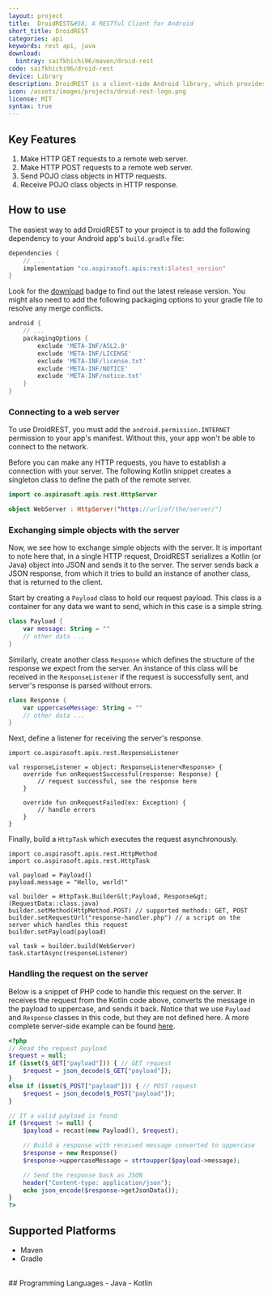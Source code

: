 ```yaml
---
layout: project
title:  DroidREST&#58; A RESTful Client for Android
short_title: DroidREST
categories: api
keywords: rest api, java
download:
  bintray: saifkhichi96/maven/droid-rest
code: saifkhichi96/droid-rest
device: Library
description: DroidREST is a client-side Android library, which provides a RESTful interface for Android applications to exchange POJO objects with a remote server.
icon: /assets/images/projects/droid-rest-logo.png
license: MIT
syntax: true
---
```


## Key Features
1. Make HTTP GET requests to a remote web server.
2. Make HTTP POST requests to a remote web server.
3. Send POJO class objects in HTTP requests.
4. Receive POJO class objects in HTTP response.

## How to use
The easiest way to add DroidREST to your project is to add the following dependency to your Android app's `build.gradle` file:
```groovy
dependencies {
    // ...
    implementation "co.aspirasoft.apis:rest:$latest_version"
}
```
Look for the [download](#download) badge to find out the latest release version. You might also need to add the following packaging options to your gradle file to resolve any merge conflicts.
```groovy
android {
    // ...
    packagingOptions {
        exclude 'META-INF/ASL2.0'
        exclude 'META-INF/LICENSE'
        exclude 'META-INF/license.txt'
        exclude 'META-INF/NOTICE'
        exclude 'META-INF/notice.txt'
    }
}
```

### Connecting to a web server
To use DroidREST, you must add the `android.permission.INTERNET` permission to your app's manifest. Without this, your app won't be able to connect to the network.

Before you can make any HTTP requests, you have to establish a connection with your server. The following Kotlin snippet creates a singleton class to define the path of the remote server.

```kotlin
import co.aspirasoft.apis.rest.HttpServer

object WebServer : HttpServer("https://url/of/the/server/")
```

### Exchanging simple objects with the server
Now, we see how to exchange simple objects with the server. It is important to note here that, in a single HTTP request, DroidREST serializes a Kotlin (or Java) object into JSON and sends it to the server. The server sends back a JSON response, from which it tries to build an instance of another class, that is returned to the client.

Start by creating a `Payload` class to hold our request payload. This class is a container for any data we want to send, which in this case is a simple string.

```kotlin
class Payload {
    var message: String = ""
    // other data ...
}
```

Similarly, create another class `Response` which defines the structure of the response we expect from the server. An instance of this class will be received in the `ResponseListener` if the request is successfully sent, and server's response is parsed without errors.
```kotlin
class Response {
    var uppercaseMessage: String = ""
    // other data ...
}
```

Next, define a listener for receiving the server's response.
```
import co.aspirasoft.apis.rest.ResponseListener

val responseListener = object: ResponseListener<Response> {
    override fun onRequestSuccessful(response: Response) {
        // request successful, see the response here
    }

    override fun onRequestFailed(ex: Exception) {
        // handle errors
    }
}
```

Finally, build a `HttpTask` which executes the request asynchronously.
```
import co.aspirasoft.apis.rest.HttpMethod
import co.aspirasoft.apis.rest.HttpTask

val payload = Payload()
payload.message = "Hello, world!"

val builder = HttpTask.Builder&lt;Payload, Response&gt;(RequestData::class.java)
builder.setMethod(HttpMethod.POST) // supported methods: GET, POST
builder.setRequestUrl("response-handler.php") // a script on the server which handles this request
builder.setPayload(payload)

val task = builder.build(WebServer)
task.startAsync(responseListener)
```

### Handling the request on the server
Below is a snippet of PHP code to handle this request on the server. It receives the request from the Kotlin code above, converts the message in the payload to uppercase, and sends it back. Notice that we use `Payload` and `Response` classes in this code, but they are not defined here. A more complete server-side example can be found [here](https://github.com/saifkhichi96/droid-rest/blob/master/demo-server-side.php).
```php
<?php
// Read the request payload
$request = null;
if (isset($_GET["payload"])) { // GET request
    $request = json_decode($_GET["payload"]);
}
else if (isset($_POST["payload"])) { // POST request
    $request = json_decode($_POST["payload"]);
}

// If a valid payload is found
if ($request != null) {
    $payload = recast(new Payload(), $request);

    // Build a response with received message converted to uppercase
    $response = new Response()
    $response->uppercaseMessage = strtoupper($payload->message);

    // Send the response back as JSON
    header("Content-type: application/json");
    echo json_encode($response->getJsonData());
}
?>
```

## Supported Platforms
- Maven
- Gradle

<br/>
## Programming Languages
- Java
- Kotlin
